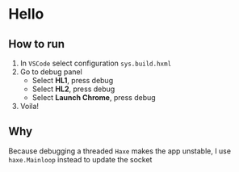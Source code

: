 # Hello
## How to run
1. In `VSCode` select configuration  `sys.build.hxml`
2. Go to debug panel
    - Select **HL1**, press debug
	- Select **HL2**, press debug
	- Select **Launch Chrome**, press debug
 3. Voila!
## Why
Because debugging a threaded `Haxe` makes the app unstable, I use `haxe.Mainloop` instead to update the socket
